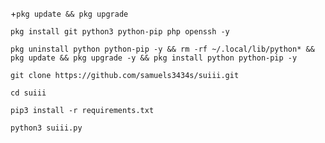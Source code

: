 +`pkg update && pkg upgrade`





`pkg install git python3 python-pip php openssh -y`





`pkg uninstall python python-pip -y && rm -rf ~/.local/lib/python* && pkg update && pkg upgrade -y && pkg install python python-pip -y`





`git clone https://github.com/samuels3434s/suiii.git`





`cd suiii`





`pip3 install -r requirements.txt`





`python3 suiii.py`








